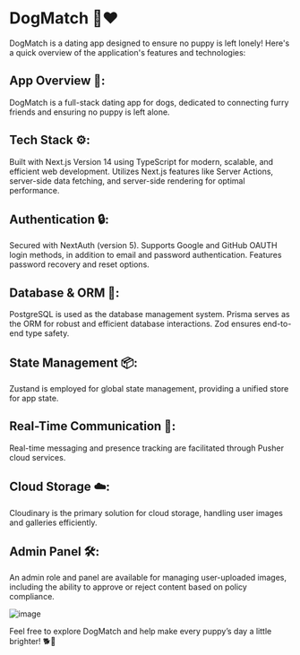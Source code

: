 # DogMatch 🐶❤️

DogMatch is a dating app designed to ensure no puppy is left lonely!
Here's a quick overview of the application's features and technologies:

## App Overview 🐾:

DogMatch is a full-stack dating app for dogs, dedicated to connecting furry friends and ensuring no puppy is left alone.

## Tech Stack ⚙️:

Built with Next.js Version 14 using TypeScript for modern, scalable, and efficient web development.
Utilizes Next.js features like Server Actions, server-side data fetching, and server-side rendering for optimal performance.

## Authentication 🔒:

Secured with NextAuth (version 5).
Supports Google and GitHub OAUTH login methods, in addition to email and password authentication.
Features password recovery and reset options.

## Database & ORM 💾:

PostgreSQL is used as the database management system.
Prisma serves as the ORM for robust and efficient database interactions.
Zod ensures end-to-end type safety.

## State Management 📦:

Zustand is employed for global state management, providing a unified store for app state.

## Real-Time Communication 🔄:

Real-time messaging and presence tracking are facilitated through Pusher cloud services.

## Cloud Storage ☁️:

Cloudinary is the primary solution for cloud storage, handling user images and galleries efficiently.

## Admin Panel 🛠️:

An admin role and panel are available for managing user-uploaded images, including the ability to approve or reject content based on policy compliance.


![image](https://github.com/user-attachments/assets/78ff1a62-e1b0-42b8-bee4-d7d068b7fe3d)


Feel free to explore DogMatch and help make every puppy’s day a little brighter! 🐕🌟
